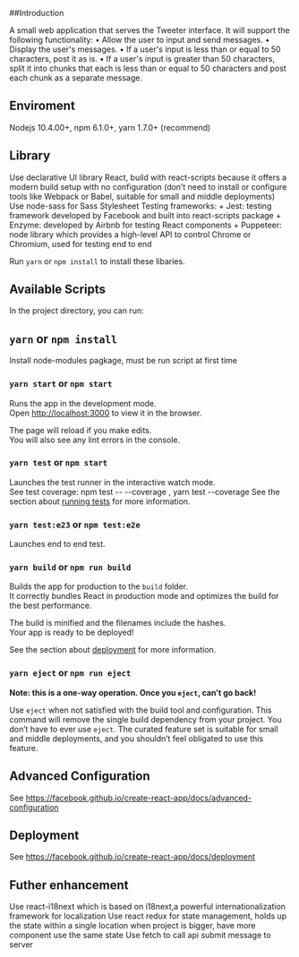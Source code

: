##Introduction 

  A small web application that serves the Tweeter interface. It will support the following functionality:
• Allow the user to input and send messages.
• Display the user's messages.
• If a user's input is less than or equal to 50 characters, post it as is.
• If a user's input is greater than 50 characters, split it into chunks that each is less than or equal to 50 characters and post each chunk as a separate message.


## Enviroment 

  Nodejs 10.4.00+, npm 6.1.0+, yarn 1.7.0+ (recommend)


## Library

  Use declarative UI library React, build with react-scripts because it offers a modern build setup with no configuration (don’t need to install or configure tools like Webpack or Babel, suitable for small and middle deployments)
  Use node-sass for Sass Stylesheet
  Testing frameworks: 
     + Jest: testing framework developed by Facebook and built into react-scripts package
     + Enzyme: developed by Airbnb for testing React components
     + Puppeteer: node library which provides a high-level API to control Chrome or Chromium, used for testing end to end

Run `yarn` or `npm install` to install these libaries.

## Available Scripts

In the project directory, you can run:

## `yarn` or `npm install`
  Install node-modules pagkage, must be run script at first time 

### `yarn start` or `npm start`

Runs the app in the development mode.<br>
Open [http://localhost:3000](http://localhost:3000) to view it in the browser.

The page will reload if you make edits.<br>
You will also see any lint errors in the console.

### `yarn test` or `npm start`

Launches the test runner in the interactive watch mode.<br>
See test coverage: npm test -- --coverage  , yarn test --coverage
See the section about [running tests](https://facebook.github.io/create-react-app/docs/running-tests) for more information.

### `yarn test:e23` or `npm test:e2e`
Launches end to end test.<br>

### `yarn build` or `npm run build`

Builds the app for production to the `build` folder.<br>
It correctly bundles React in production mode and optimizes the build for the best performance.

The build is minified and the filenames include the hashes.<br>
Your app is ready to be deployed!

See the section about [deployment](https://facebook.github.io/create-react-app/docs/deployment) for more information.

### `yarn eject` or `npm run eject`

**Note: this is a one-way operation. Once you `eject`,  can’t go back!**

Use `eject` when not satisfied with the build tool and configuration. This command will remove the single build dependency from your project. You don’t have to ever use `eject`. The curated feature set is suitable for small and middle deployments, and you shouldn’t feel obligated to use this feature. 


## Advanced Configuration

See https://facebook.github.io/create-react-app/docs/advanced-configuration

## Deployment

See https://facebook.github.io/create-react-app/docs/deployment



## Futher enhancement
  Use react-i18next which is based on i18next,a powerful internationalization framework for localization
  Use react redux for state management, holds up the state within a single location when project is bigger, have more component use the same state
  Use fetch to call api submit message to server